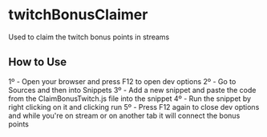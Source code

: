 # twitchBonusClaimer
Used to claim the twitch bonus points in streams

## How to Use
1º - Open your browser and press F12 to open dev options
2º - Go to Sources and then into Snippets
3º - Add a new snippet and paste the code from the ClaimBonusTwitch.js file into the snippet
4º - Run the snippet by right clicking on it and clicking run
5º - Press F12 again to close dev options and while you're on stream or on another tab it will connect the bonus points
